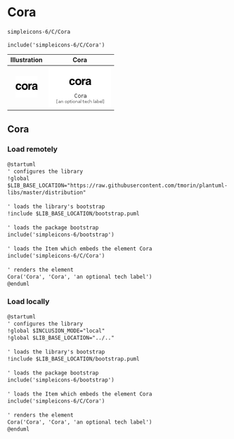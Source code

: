 # Cora


```text
simpleicons-6/C/Cora
```

```text
include('simpleicons-6/C/Cora')
```



| Illustration | Cora |
| :---: | :---: |
| ![illustration for Illustration](../../simpleicons-6/C/Cora.png) | ![illustration for Cora](../../simpleicons-6/C/Cora.Local.png) |




## Cora

### Load remotely
```plantuml
@startuml
' configures the library
!global $LIB_BASE_LOCATION="https://raw.githubusercontent.com/tmorin/plantuml-libs/master/distribution"

' loads the library's bootstrap
!include $LIB_BASE_LOCATION/bootstrap.puml

' loads the package bootstrap
include('simpleicons-6/bootstrap')

' loads the Item which embeds the element Cora
include('simpleicons-6/C/Cora')

' renders the element
Cora('Cora', 'Cora', 'an optional tech label')
@enduml
```

### Load locally
```plantuml
@startuml
' configures the library
!global $INCLUSION_MODE="local"
!global $LIB_BASE_LOCATION="../.."

' loads the library's bootstrap
!include $LIB_BASE_LOCATION/bootstrap.puml

' loads the package bootstrap
include('simpleicons-6/bootstrap')

' loads the Item which embeds the element Cora
include('simpleicons-6/C/Cora')

' renders the element
Cora('Cora', 'Cora', 'an optional tech label')
@enduml
```


